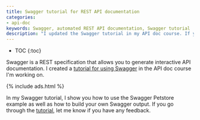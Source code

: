 ```yaml
---
title: Swagger tutorial for REST API documentation
categories:
- api-doc
keywords: Swagger, automated REST API documentation, Swagger tutorial
description: "I updated the Swagger tutorial in my API doc course. If you'd like to learn more about Swagger, you can follow along here for step-by-step instruction."
---
```


* TOC
{:toc}

Swagger is a REST specification that allows you to generate interactive API documentation. I created a [tutorial for using Swagger](https://idratherbewriting.com/learnapidoc/pubapis_swagger.html) in the API doc course I'm working on.

{% include ads.html %}

In my Swagger tutorial, I show you how to use the Swagger Petstore example as well as how to build your own Swagger output. If you go through the [tutorial](https://idratherbewriting.com/learnapidoc/pubapis_swagger.html), let me know if you have any feedback.
